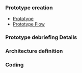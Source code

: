 ### Prototype creation
- [Prototype](https://www.figma.com/file/HQfY5y66G4PsOC1CvvWqje/Untitled?node-id=0%3A1)
- [Prototype Flow](https://www.figma.com/proto/HQfY5y66G4PsOC1CvvWqje/Untitled?node-id=1%3A3&scaling=scale-down&page-id=0%3A1&starting-point-node-id=1%3A3)

### Prototype debriefing Details

### Architecture definition

### Coding